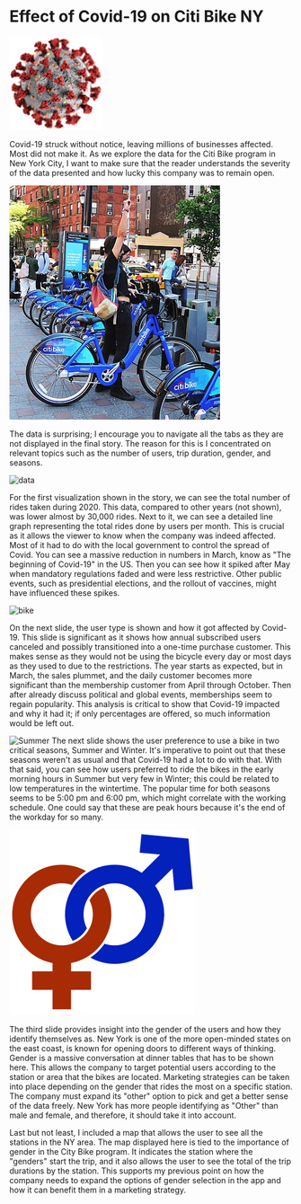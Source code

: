 # Effect of Covid-19 on Citi Bike NY

![Covid](Images/2.png) 

Covid-19 struck without notice, leaving millions of businesses affected. Most did not make it. As we explore the data for the Citi Bike program in New York City, I want to make sure that the reader understands the severity of the data presented and how lucky this company was to remain open. 

![Citi-Bikes](Images/1.jpg)

The data is surprising; I encourage you to navigate all the tabs as they are not displayed in the final story. The reason for this is I concentrated on relevant topics such as the number of users, trip duration, gender, and seasons. 

![data](https://media.giphy.com/media/mG1MxDDEMSAVkF7da3/giphy.gif)

For the first visualization shown in the story, we can see the total number of rides taken during 2020. This data, compared to other years (not shown), was lower almost by 30,000 rides. Next to it, we can see a detailed line graph representing the total rides done by users per month. This is crucial as it allows the viewer to know when the company was indeed affected. Most of it had to do with the local government to control the spread of Covid. You can see a massive reduction in numbers in March, know as "The beginning of Covid-19" in the US. Then you can see how it spiked after May when mandatory regulations faded and were less restrictive. Other public events, such as presidential elections, and the rollout of vaccines, might have influenced these spikes.

![bike](https://media.giphy.com/media/YPOzKpOnDtBeMbxNx1/giphy.gif)

On the next slide, the user type is shown and how it got affected by Covid-19. This slide is significant as it shows how annual subscribed users canceled and possibly transitioned into a one-time purchase customer. This makes sense as they would not be using the bicycle every day or most days as they used to due to the restrictions. The year starts as expected, but in March, the sales plummet, and the daily customer becomes more significant than the membership customer from April through October. Then after already discuss political and global events, memberships seem to regain popularity. This analysis is critical to show that Covid-19 impacted and why it had it; if only percentages are offered, so much information would be left out. 

![Summer](https://media.giphy.com/media/4ZgLPakqTajjVFOVqw/giphy.gif)
The next slide shows the user preference to use a bike in two critical seasons, Summer and Winter. It's imperative to point out that these seasons weren't as usual and that Covid-19 had a lot to do with that. With that said, you can see how users preferred to ride the bikes in the early morning hours in Summer but very few in Winter; this could be related to low temperatures in the wintertime. The popular time for both seasons seems to be 5:00 pm and 6:00 pm, which might correlate with the working schedule. One could say that these are peak hours because it's the end of the workday for so many. 

![Gen](Images/3.png)

The third slide provides insight into the gender of the users and how they identify themselves as. New York is one of the more open-minded states on the east coast, is known for opening doors to different ways of thinking. Gender is a massive conversation at dinner tables that has to be shown here. This allows the company to target potential users according to the station or area that the bikes are located. Marketing strategies can be taken into place depending on the gender that rides the most on a specific station. The company must expand its "other" option to pick and get a better sense of the data freely. New York has more people identifying as "Other" than male and female, and therefore, it should take it into account. 



Last but not least, I included a map that allows the user to see all the stations in the NY area. The map displayed here is tied to the importance of gender in the City Bike program. It indicates the station where the "genders" start the trip, and it also allows the user to see the total of the trip durations by the station. This supports my previous point on how the company needs to expand the options of gender selection in the app and how it can benefit them in a marketing strategy.  
